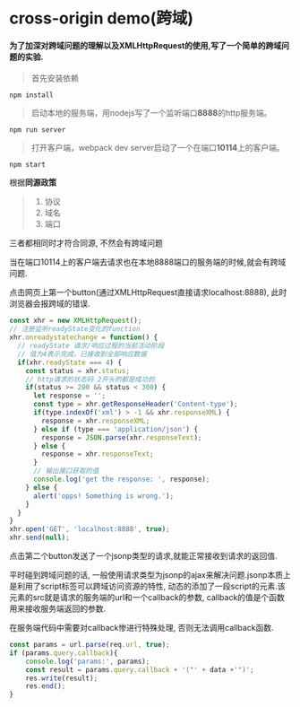 # cross-origin demo(跨域)

#### 为了加深对跨域问题的理解以及XMLHttpRequest的使用,写了一个简单的跨域问题的实验.


>首先安装依赖
```
npm install
```

>启动本地的服务端，用nodejs写了一个监听端口**8888**的http服务端。
```
npm run server
```
>打开客户端，webpack dev server启动了一个在端口**10114**上的客户端。

```
npm start
```

根据**同源政策**

>1. 协议 
>2. 域名 
>3. 端口 

 三者都相同时才符合同源, 不然会有跨域问题
 
 当在端口10114上的客户端去请求也在本地8888端口的服务端的时候,就会有跨域问题.

点击网页上第一个button(通过XMLHttpRequest直接请求localhost:8888), 此时浏览器会报跨域的错误.

```javascript
const xhr = new XMLHttpRequest();
// 注册监听readyState变化的function
xhr.onreadystatechange = function() {
  // readyState 请求/响应过程的当前活动阶段
  // 值为4表示完成，已接收到全部响应数据
  if(xhr.readyState === 4) {
    const status = xhr.status;
    // http请求的状态码 2开头的都是成功的
    if(status >= 200 && status < 300) {
      let response = '';
      const type = xhr.getResponseHeader('Content-type');
      if(type.indexOf('xml') > -1 && xhr.responseXML) {
        response = xhr.responseXML;
      } else if (type === 'application/json') {
        response = JSON.parse(xhr.responseText);
      } else {
        response = xhr.responseText;
      }
      // 输出接口获取的值
      console.log('get the response: ', response);
    } else {
      alert('opps! Something is wrong.');
    }
  }
}
xhr.open('GET', 'localhost:8888', true);
xhr.send(null);
```

点击第二个button发送了一个jsonp类型的请求,就能正常接收到请求的返回值.

平时碰到跨域问题的话, 一般使用请求类型为jsonp的ajax来解决问题.jsonp本质上是利用了script标签可以跨域访问资源的特性, 动态的添加了一段script的元素.该元素的src就是请求的服务端的url和一个callback的参数, callback的值是个函数用来接收服务端返回的参数.

在服务端代码中需要对callback惨进行特殊处理, 否则无法调用callback函数.
```javascript
const params = url.parse(req.url, true);
if (params.query.callback){
    console.log('params:', params);
    const result = params.query.callback + '("' + data +'")';
    res.write(result);
    res.end();
}
```






